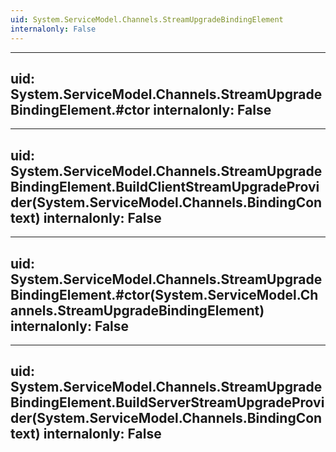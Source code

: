 ```yaml
---
uid: System.ServiceModel.Channels.StreamUpgradeBindingElement
internalonly: False
---
```


---
uid: System.ServiceModel.Channels.StreamUpgradeBindingElement.#ctor
internalonly: False
---

---
uid: System.ServiceModel.Channels.StreamUpgradeBindingElement.BuildClientStreamUpgradeProvider(System.ServiceModel.Channels.BindingContext)
internalonly: False
---

---
uid: System.ServiceModel.Channels.StreamUpgradeBindingElement.#ctor(System.ServiceModel.Channels.StreamUpgradeBindingElement)
internalonly: False
---

---
uid: System.ServiceModel.Channels.StreamUpgradeBindingElement.BuildServerStreamUpgradeProvider(System.ServiceModel.Channels.BindingContext)
internalonly: False
---
